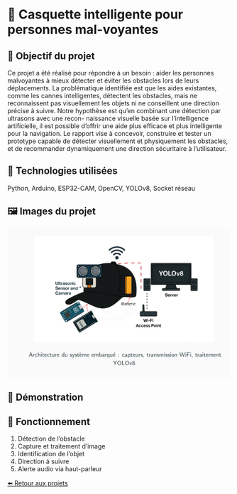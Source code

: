 # 🧢 Casquette intelligente pour personnes mal-voyantes

## 🎯 Objectif du projet
Ce projet a été réalisé pour répondre à un besoin : aider les personnes malvoyantes à
mieux détecter et éviter les obstacles lors de leurs déplacements. La problématique
identifiée est que les aides existantes, comme les cannes intelligentes, détectent les
obstacles, mais ne reconnaissent pas visuellement les objets ni ne conseillent une
direction précise à suivre.
Notre hypothèse est qu’en combinant une détection par ultrasons avec une recon-
naissance visuelle basée sur l’intelligence artificielle, il est possible d’offrir une aide
plus efficace et plus intelligente pour la navigation.
Le rapport vise à concevoir, construire et tester un prototype capable de détecter
visuellement et physiquement les obstacles, et de recommander dynamiquement
une direction sécuritaire à l’utilisateur. 

## 🧰 Technologies utilisées
Python, Arduino, ESP32-CAM, OpenCV, YOLOv8, Socket réseau

## 🖼️ Images du projet
![Image du prototype](casquette.png)

## 🎥 Démonstration


## 🔎 Fonctionnement
1. Détection de l’obstacle
2. Capture et traitement d’image
3. Identification de l’objet
4. Direction à suivre
5. Alerte audio via haut-parleur

[⬅️ Retour aux projets](projets.md)

